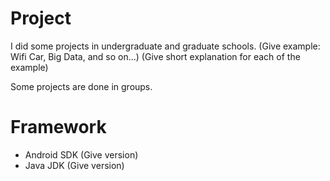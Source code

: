# Project 
I did some projects in undergraduate and graduate schools.
(Give example: Wifi Car, Big Data, and so on...)
(Give short explanation for each of the example)

Some projects are done in groups.

# Framework
- Android SDK (Give version)
- Java JDK (Give version)
